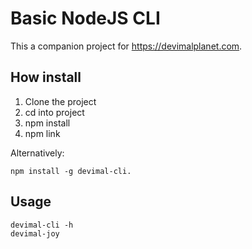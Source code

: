 # Basic NodeJS CLI

This a companion project for https://devimalplanet.com.

## How install

1. Clone the project
2. cd into project
3. npm install
4. npm link

Alternatively:

    npm install -g devimal-cli.

## Usage

    devimal-cli -h
    devimal-joy